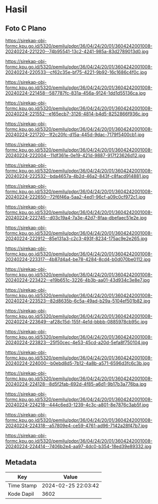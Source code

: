 # Hasil

## Foto C Plano

https://sirekap-obj-formc.kpu.go.id/5320/pemilu/pdpr/36/04/24/20/01/3604242001008-20240224-221220--74b95541-13c2-4241-985a-83d2789013d0.jpg

https://sirekap-obj-formc.kpu.go.id/5320/pemilu/pdpr/36/04/24/20/01/3604242001008-20240224-220533--cf62c35e-bf75-4221-9b92-16c1686c4f0c.jpg

https://sirekap-obj-formc.kpu.go.id/5320/pemilu/pdpr/36/04/24/20/01/3604242001008-20240224-221458--587787fc-831a-456a-9124-1dd1d55136ca.jpg

https://sirekap-obj-formc.kpu.go.id/5320/pemilu/pdpr/36/04/24/20/01/3604242001008-20240224-221552--e165ecb7-3126-4814-b4d5-8252866f936c.jpg

https://sirekap-obj-formc.kpu.go.id/5320/pemilu/pdpr/36/04/24/20/01/3604242001008-20240224-221720--1f2c20fc-d15a-445d-9dac-7179f5400cb1.jpg

https://sirekap-obj-formc.kpu.go.id/5320/pemilu/pdpr/36/04/24/20/01/3604242001008-20240224-222004--11df361e-0e19-421d-9887-917f23626d12.jpg

https://sirekap-obj-formc.kpu.go.id/5320/pemilu/pdpr/36/04/24/20/01/3604242001008-20240224-222532--bda4657a-4b2d-46a2-843f-c8facd914881.jpg

https://sirekap-obj-formc.kpu.go.id/5320/pemilu/pdpr/36/04/24/20/01/3604242001008-20240224-222650--72f6f46a-5aa2-4ed1-96cf-a09c0cf972c1.jpg

https://sirekap-obj-formc.kpu.go.id/5320/pemilu/pdpr/36/04/24/20/01/3604242001008-20240224-222745--d03c19a4-7a3e-42d7-8faa-dbefaec51e2e.jpg

https://sirekap-obj-formc.kpu.go.id/5320/pemilu/pdpr/36/04/24/20/01/3604242001008-20240224-222912--85e131a3-c2c3-493f-8234-175ac9e2e265.jpg

https://sirekap-obj-formc.kpu.go.id/5320/pemilu/pdpr/36/04/24/20/01/3604242001008-20240224-223317--4b87d4a4-be78-4284-8cd4-b0d070be0112.jpg

https://sirekap-obj-formc.kpu.go.id/5320/pemilu/pdpr/36/04/24/20/01/3604242001008-20240224-223422--e19b651c-3226-4b3b-aa01-43d934c3e8e7.jpg

https://sirekap-obj-formc.kpu.go.id/5320/pemilu/pdpr/36/04/24/20/01/3604242001008-20240224-223523--82d8635b-6c5a-49ad-b29a-5104ef501b82.jpg

https://sirekap-obj-formc.kpu.go.id/5320/pemilu/pdpr/36/04/24/20/01/3604242001008-20240224-223649--af28c15d-155f-4e1d-bbbb-0885978cb95c.jpg

https://sirekap-obj-formc.kpu.go.id/5320/pemilu/pdpr/36/04/24/20/01/3604242001008-20240224-223823--25f50cec-4e53-45cd-a20d-5efa8f750104.jpg

https://sirekap-obj-formc.kpu.go.id/5320/pemilu/pdpr/36/04/24/20/01/3604242001008-20240224-224000--b0ebd8d5-7b12-4a8b-a571-6596d3fc6c3b.jpg

https://sirekap-obj-formc.kpu.go.id/5320/pemilu/pdpr/36/04/24/20/01/3604242001008-20240224-224128--8d5f2fab-692d-4f85-a6d1-9b17b3a776ba.jpg

https://sirekap-obj-formc.kpu.go.id/5320/pemilu/pdpr/36/04/24/20/01/3604242001008-20240224-224218--444c6ed3-1239-4c3c-a801-8e7876c3ab5f.jpg

https://sirekap-obj-formc.kpu.go.id/5320/pemilu/pdpr/36/04/24/20/01/3604242001008-20240224-224318--a57809e4-ce59-4761-ad96-7142a28f47b7.jpg

https://sirekap-obj-formc.kpu.go.id/5320/pemilu/pdpr/36/04/24/20/01/3604242001008-20240224-224414--7406b2e4-aa97-4dc0-b354-18ed39e89332.jpg


## Metadata

| Key        | Value               |
| ---------- | ------------------- |
| Time Stamp | 2024-02-25 22:03:42 |
| Kode Dapil | 3602                |



